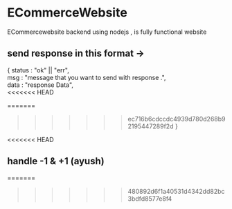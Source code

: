 # ECommerceWebsite
ECommercewebsite backend using nodejs  , is fully functional website 

## send response in this format ->
 <p>
  {
    status : "ok" || "err", <br>
    msg : "message that you want to send with response .", <br>
    data : "response Data", <br>
<<<<<<< HEAD
    
=======
>>>>>>> ec716b6cdccdc4939d780d268b92195447289f2d
  }
</p>

<<<<<<< HEAD
## handle -1 & +1 (ayush)



=======
>>>>>>> 480892d6f1a40531d4342dd82bc3bdfd8577e8f4
<!-- { new: true, runValidators: true } -->